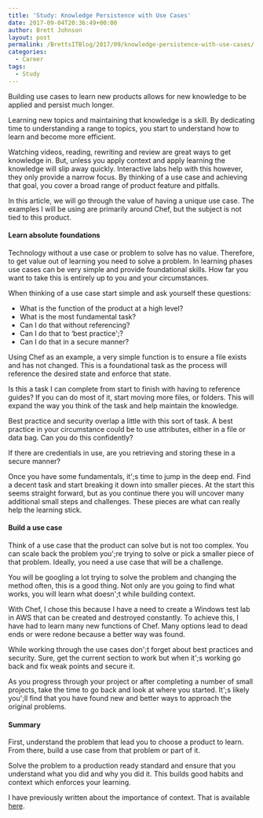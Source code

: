 ```yaml
---
title: 'Study: Knowledge Persistence with Use Cases'
date: 2017-09-04T20:36:49+00:00
author: Brett Johnson
layout: post
permalink: /BrettsITBlog/2017/09/knowledge-persistence-with-use-cases/
categories:
  - Career
tags:
  - Study
---
```


Building use cases to learn new products allows for new knowledge to be applied and persist much longer.

Learning new topics and maintaining that knowledge is a skill. By dedicating time to understanding a range to topics, you start to understand how to learn and become more efficient.

Watching videos, reading, rewriting and review are great ways to get knowledge in. But, unless you apply context and apply learning the knowledge will slip away quickly. Interactive labs help with this however, they only provide a narrow focus. By thinking of a use case and achieving that goal, you cover a broad range of product feature and pitfalls.

In this article, we will go through the value of having a unique use case. The examples I will be using are primarily around Chef, but the subject is not tied to this product.

#### Learn absolute foundations

Technology without a use case or problem to solve has no value. Therefore, to get value out of learning you need to solve a problem. In learning phases use cases can be very simple and provide foundational skills. How far you want to take this is entirely up to you and your circumstances.

When thinking of a use case start simple and ask yourself these questions:

  * What is the function of the product at a high level?
  * What is the most fundamental task?
  * Can I do that without referencing?
  * Can I do that to &#8216;best practice';?
  * Can I do that in a secure manner?

Using Chef as an example, a very simple function is to ensure a file exists and has not changed. This is a foundational task as the process will reference the desired state and enforce that state.

Is this a task I can complete from start to finish with having to reference guides? If you can do most of it, start moving more files, or folders. This will expand the way you think of the task and help maintain the knowledge.

Best practice and security overlap a little with this sort of task. A best practice in your circumstance could be to use attributes, either in a file or data bag. Can you do this confidently?

If there are credentials in use, are you retrieving and storing these in a secure manner?

Once you have some fundamentals, it';s time to jump in the deep end. Find a decent task and start breaking it down into smaller pieces. At the start this seems straight forward, but as you continue there you will uncover many additional small steps and challenges. These pieces are what can really help the learning stick.

#### Build a use case

Think of a use case that the product can solve but is not too complex. You can scale back the problem you';re trying to solve or pick a smaller piece of that problem. Ideally, you need a use case that will be a challenge.

You will be googling a lot trying to solve the problem and changing the method often, this is a good thing. Not only are you going to find what works, you will learn what doesn';t while building context.

With Chef, I chose this because I have a need to create a Windows test lab in AWS that can be created and destroyed constantly. To achieve this, I have had to learn many new functions of Chef. Many options lead to dead ends or were redone because a better way was found.

While working through the use cases don';t forget about best practices and security. Sure, get the current section to work but when it';s working go back and fix weak points and secure it.

As you progress through your project or after completing a number of small projects, take the time to go back and look at where you started. It';s likely you';ll find that you have found new and better ways to approach the original problems.

#### Summary

First, understand the problem that lead you to choose a product to learn. From there, build a use case from that problem or part of it.

Solve the problem to a production ready standard and ensure that you understand what you did and why you did it. This builds good habits and context which enforces your learning.

I have previously written about the importance of context. That is available [here](https://sdbrett.com/BrettsITBlog/2016/11/career-learning-new-skills/).
